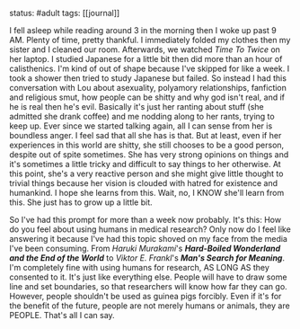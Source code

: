 status: #adult 
tags: [[journal]]

I fell asleep while reading around 3 in the morning then I woke up past 9 AM. Plenty of time, pretty thankful. I immediately folded my clothes then my sister and I cleaned our room. Afterwards, we watched *Time To Twice* on her laptop. I studied Japanese for a little bit then did more than an hour of calisthenics. I'm kind of out of shape because I've skipped for like a week. I took a shower then tried to study Japanese but failed. So instead I had this conversation with Lou about asexuality, polyamory relationships, fanfiction and religious smut, how people can be shitty and why god isn't real, and if he is real then he's evil. Basically it's just her ranting about stuff (she admitted she drank coffee) and me nodding along to her rants, trying to keep up. Ever since we started talking again, all I can sense from her is boundless anger. I feel sad that all she has is that. But at least, even if her experiences in this world are shitty, she still chooses to be a good person, despite out of spite sometimes. She has very strong opinions on things and it's sometimes a little tricky and difficult to say things to her otherwise. At this point, she's a very reactive person and she might give little thought to trivial things because her vision is clouded with hatred for existence and humankind. I hope she learns from this. Wait, no, I KNOW she'll learn from this. She just has to grow up a little bit. 

So I've had this prompt for more than a week now probably. It's this: How do you feel about using humans in medical research? Only now do I feel like answering it because I've had this topic shoved on my face from the media I've been consuming. From *Haruki Murakami*'s ***Hard-Boiled Wonderland and the End of the World*** to *Viktor E. Frankl*'s ***Man's Search for Meaning***. I'm completely fine with using humans for research, AS LONG AS they consented to it. It's just like everything else. People will have to draw some line and set boundaries, so that researchers will know how far they can go. However, people shouldn't be used as guinea pigs forcibly. Even if it's for the benefit of the future, people are not merely humans or animals, they are PEOPLE. That's all I can say.